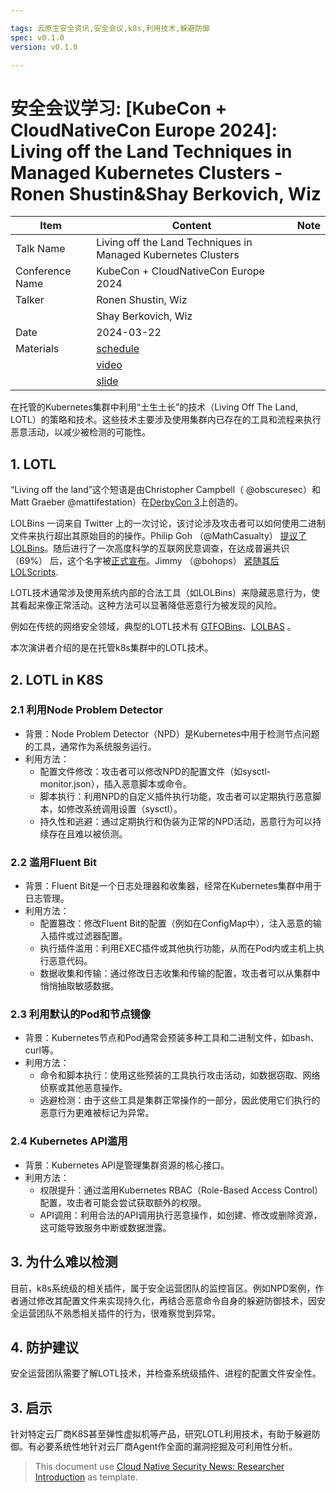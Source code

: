 ```yaml
---

tags: 云原生安全资讯,安全会议,k8s,利用技术,躲避防御
spec: v0.1.0
version: v0.1.0

---
```


# 安全会议学习: [KubeCon + CloudNativeCon Europe 2024]: Living off the Land Techniques in Managed Kubernetes Clusters - Ronen Shustin&Shay Berkovich, Wiz

| Item            | Content        | Note     |
|-----------------|----------------|----------|
| Talk Name   | Living off the Land Techniques in Managed Kubernetes Clusters |
| Conference Name | KubeCon + CloudNativeCon Europe 2024 |
| Talker          |  Ronen Shustin, Wiz |
| | Shay Berkovich, Wiz |
| Date            | 2024-03-22 |
| Materials       | [schedule](https://kccnceu2024.sched.com/event/1YeRm/living-off-the-land-techniques-in-managed-kubernetes-clusters-ronen-shustin-shay-berkovich-wiz)   |
|                 | [video](https://www.youtube.com/watch?v=aAxl90o910g)      |
|                 | [slide](https://www.researchgate.net/publication/379268729_Living_off_the_Land_Techniques_in_Managed_Kubernetes_Clusters)      |

在托管的Kubernetes集群中利用“土生土长”的技术（Living Off The Land, LOTL）的策略和技术。这些技术主要涉及使用集群内已存在的工具和流程来执行恶意活动，以减少被检测的可能性。

## 1. LOTL

“Living off the land”这个短语是由Christopher Campbell（ @obscuresec）和Matt Graeber @mattifestation）在[DerbyCon 3](https://www.youtube.com/watch?v=j-r6UonEkUw)上创造的。

LOLBins 一词来自 Twitter 上的一次讨论，该讨论涉及攻击者可以如何使用二进制文件来执行超出其原始目的的操作。Philip Goh （@MathCasualty） [提议了 LOLBins](https://twitter.com/MathCasualty/status/969174982579273728)。随后进行了一次高度科学的互联网民意调查，在达成普遍共识 （69%） 后，这个名字被[正式宣布](https://twitter.com/Oddvarmoe/status/985432848961343488)。Jimmy （@bohops） [紧随其后 LOLScripts](https://twitter.com/bohops/status/984828803120881665).

LOTL技术通常涉及使用系统内部的合法工具（如LOLBins）来隐藏恶意行为，使其看起来像正常活动。这种方法可以显著降低恶意行为被发现的风险。

例如在传统的网络安全领域，典型的LOTL技术有 [GTFOBins](https://gtfobins.github.io/)、[LOLBAS](https://lolbas-project.github.io/) 。

本次演讲者介绍的是在托管k8s集群中的LOTL技术。

## 2. LOTL in K8S

### 2.1 利用Node Problem Detector

* 背景：Node Problem Detector（NPD）是Kubernetes中用于检测节点问题的工具，通常作为系统服务运行。
* 利用方法：
  * 配置文件修改：攻击者可以修改NPD的配置文件（如sysctl-monitor.json），插入恶意脚本或命令。
  * 脚本执行：利用NPD的自定义插件执行功能，攻击者可以定期执行恶意脚本，如修改系统调用设置（sysctl）。
  * 持久性和逃避：通过定期执行和伪装为正常的NPD活动，恶意行为可以持续存在且难以被侦测。

### 2.2 滥用Fluent Bit

* 背景：Fluent Bit是一个日志处理器和收集器，经常在Kubernetes集群中用于日志管理。
* 利用方法：
  * 配置篡改：修改Fluent Bit的配置（例如在ConfigMap中），注入恶意的输入插件或过滤器配置。
  * 执行插件滥用：利用EXEC插件或其他执行功能，从而在Pod内或主机上执行恶意代码。
  * 数据收集和传输：通过修改日志收集和传输的配置，攻击者可以从集群中悄悄抽取敏感数据。

### 2.3 利用默认的Pod和节点镜像

* 背景：Kubernetes节点和Pod通常会预装多种工具和二进制文件，如bash、curl等。
* 利用方法：
  * 命令和脚本执行：使用这些预装的工具执行攻击活动，如数据窃取、网络侦察或其他恶意操作。
  * 逃避检测：由于这些工具是集群正常操作的一部分，因此使用它们执行的恶意行为更难被标记为异常。

### 2.4 Kubernetes API滥用

* 背景：Kubernetes API是管理集群资源的核心接口。
* 利用方法：
  * 权限提升：通过滥用Kubernetes RBAC（Role-Based Access Control）配置，攻击者可能会尝试获取额外的权限。
  * API调用：利用合法的API调用执行恶意操作，如创建、修改或删除资源，这可能导致服务中断或数据泄露。

## 3. 为什么难以检测

目前，k8s系统级的相关插件，属于安全运营团队的监控盲区。例如NPD案例，作者通过修改其配置文件来实现持久化，再结合恶意命令自身的躲避防御技术，因安全运营团队不熟悉相关插件的行为，很难察觉到异常。

## 4. 防护建议

安全运营团队需要了解LOTL技术，并检查系统级插件、进程的配置文件安全性。

## 3. 启示

针对特定云厂商K8S甚至弹性虚拟机等产品，研究LOTL利用技术，有助于躲避防御。有必要系统性地针对云厂商Agent作全面的漏洞挖掘及可利用性分析。

> This document use [Cloud Native Security News: Researcher Introduction](https://github.com/ssst0n3/security-research-specification/blob/main/cloud-native-security-news/security-conference-talk-learning.md) as template.
